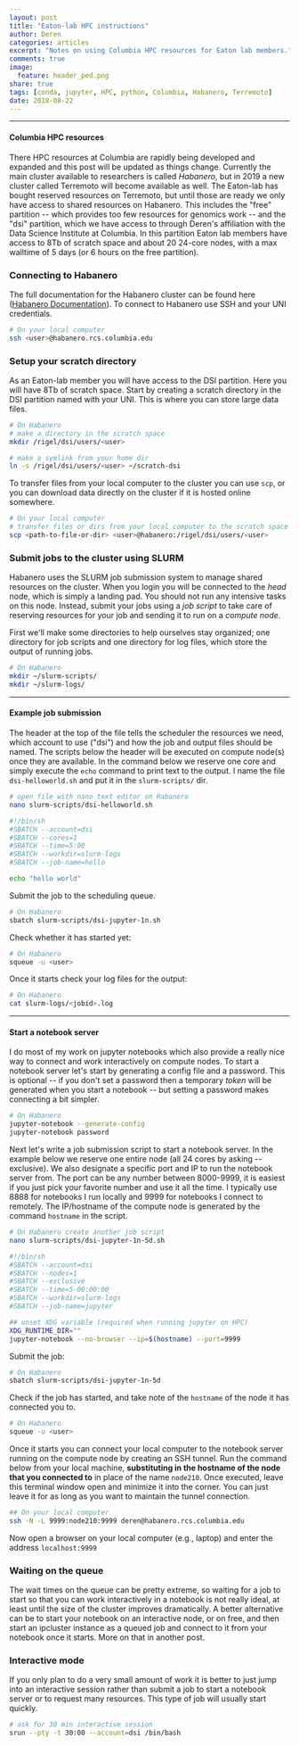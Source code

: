 ```yaml
---
layout: post
title: "Eaton-lab HPC instructions"
author: Deren
categories: articles
excerpt: "Notes on using Columbia HPC resources for Eaton lab members."
comments: true
image:
  feature: header_ped.png
share: true
tags: [conda, jupyter, HPC, python, Columbia, Habanero, Terremoto]
date: 2018-08-22
---
```


<hr>

#### Columbia HPC resources
There HPC resources at Columbia are rapidly being developed and expanded
and this post will be updated as things change. Currently the main cluster 
available to researchers is called *Habanero*, but in 2019 a new cluster
called Terremoto will become available as well. The Eaton-lab has bought 
reserved resources on Terremoto, but until those are ready we only have access
to shared resources on Habanero. This includes the "free" partition -- 
which provides too few resources for genomics work -- and the "dsi" partition, 
which we have access to through Deren's affiliation with the Data Science 
Institute at Columbia. In this partition Eaton lab members have access to 8Tb 
of scratch space and about 20 24-core nodes, with a max walltime of 5 days 
(or 6 hours on the free partition).


### Connecting to Habanero  
The full documentation for the Habanero cluster can be found here ([Habanero Documentation](https://confluence.columbia.edu/confluence/display/rcs/Habanero+HPC+Cluster+User+Documentation)). 
To connect to Habanero use SSH and your UNI credentials. 
```bash
# On your local computer
ssh <user>@habanero.rcs.columbia.edu
```

### Setup your scratch directory
As an Eaton-lab member you will have access to the DSI partition. Here you will
have 8Tb of scratch space. Start by creating a scratch directory in the DSI 
partition named with your UNI. This is where you can store large data files. 

```bash
# On Habanero
# make a directory in the scratch space
mkdir /rigel/dsi/users/<user>

# make a symlink from your home dir
ln -s /rigel/dsi/users/<user> ~/scratch-dsi
```

To transfer files from your local computer to the cluster you can use `scp`, 
or you can download data directly on the cluster if it is hosted online 
somewhere. 
```bash
# On your local computer
# transfer files or dirs from your local computer to the scratch space
scp <path-to-file-or-dir> <user>@habanero:/rigel/dsi/users/<user> 
```

<!-- 
### Install local software
Follow my [instructions coming soon post](...) for installing conda 
locally, and then use conda to install software. There is also system wide 
software available that you can look into, but meh. Unfortunately your home 
directory is only 10Gb which is not large enough to install many kernels into. 
If you plan to install a lot of software I would suggest installing conda into
your scratch space instead of home. If you only need one conda environment then
your home space should suffice. 
 -->

### Submit jobs to the cluster using SLURM
Habanero uses the SLURM job submission system to manage shared resources on the 
cluster. When you login you will be connected to the *head* node, which is 
simply a landing pad. You should not run any intensive tasks on this node. 
Instead, submit your jobs using a *job script* to take care of reserving resources for your job and sending it to run on a *compute node*. 

First we'll make some directories to help ourselves stay organized; one 
directory for job scripts and one directory for log files, which store the 
output of running jobs. 
```bash
# On Habanero
mkdir ~/slurm-scripts/
mkdir ~/slurm-logs/
```

--------------------------------------------------


#### Example job submission
The header at the top of the file tells the scheduler the resources we need, which account to use ("dsi") and how the job and output files should be named. The scripts below the header will be executed on compute node(s) once they are available. In the command below we reserve one core and simply execute the `echo` command to print text to the output. I name the file `dsi-helloworld.sh` and put it in the `slurm-scripts/` dir. 

```bash
# open file with nano text editor on Habanero
nano slurm-scripts/dsi-helloworld.sh
```

```bash
#!/bin/sh
#SBATCH --account=dsi
#SBATCH --cores=1    
#SBATCH --time=5:00
#SBATCH --workdir=slurm-logs
#SBATCH --job-name=hello

echo "hello world"
```

Submit the job to the scheduling queue. 
```bash
# On Habanero
sbatch slurm-scripts/dsi-jupyter-1n.sh
```

Check whether it has started yet: 
```bash
# On Habanero
squeue -u <user>
```

Once it starts check your log files for the output:
```bash
# On Habanero
cat slurm-logs/<jobid>.log
```

------------------------------------------------

#### Start a notebook server
I do most of my work on jupyter notebooks which also provide a really nice way 
to connect and work interactively on compute nodes. To start a notebook server
let's start by generating a config file and a password. This is optional -- 
if you don't set a password then a temporary _token_ will be generated when you
start a notebook -- but setting a password makes connecting a bit simpler. 
```bash
# On Habanero
jupyter-notebook --generate-config
jupyter-notebook password
```

Next let's write a job submission script to start a notebook server. In the example below we reserve one entire node (all 24 cores by asking --exclusive). We also designate a specific port and IP to run the notebook server from. The port can be any number between 8000-9999, it is easiest if you just pick your favorite number and use it all the time. I typically use 8888 for notebooks I run locally and 9999 for notebooks I connect to remotely. The IP/hostname of the compute node is generated by the command `hostname` in the script. 

```bash
# On Habanero create another job script
nano slurm-scripts/dsi-jupyter-1n-5d.sh
```

```bash
#!/bin/sh
#SBATCH --account=dsi
#SBATCH --nodes=1    
#SBATCH --exclusive    
#SBATCH --time=5-00:00:00
#SBATCH --workdir=slurm-logs
#SBATCH --job-name=jupyter

## unset XDG variable (required when running jupyter on HPC)
XDG_RUNTIME_DIR=""
jupyter-notebook --no-browser --ip=$(hostname) --port=9999
```

Submit the job:
```bash
# On Habanero
sbatch slurm-scripts/dsi-jupyter-1n-5d
```

Check if the job has started, and take note of the `hostname` of the node it has connected you to.  
```bash
# On Habanero
squeue -u <user>
```

Once it starts you can connect your local computer to the notebook server running on the compute node by creating an SSH tunnel. Run the command below from your local machine, **substituting in the hostname of the node that you connected to** in place of the name `node210`. Once executed, leave this terminal window open and minimize it into the corner. You can just leave it for as long as you want to maintain the tunnel connection.
```bash
## On your local computer
ssh -N -L 9999:node210:9999 deren@habanero.rcs.columbia.edu
```

Now open a browser on your local computer (e.g., laptop) and enter the address `localhost:9999`


### Waiting on the queue
The wait times on the queue can be pretty extreme, so waiting for a job to 
start so that you can work interactively in a notebook is not really ideal, 
at least until the size of the cluster improves dramatically. A better 
alternative can be to start your notebook on an interactive node, or on free, 
and then start an ipcluster instance as a queued job and connect to it from 
your notebook once it starts. More on that in another post. 


### Interactive mode
If you only plan to do a very small amount of work it is better to just jump into
an interactive session rather than submit a job to start a notebook server or to 
request many resources. This type of job will usually start quickly.

```bash
# ask for 30 min interactive session
srun --pty -t 30:00 --account=dsi /bin/bash
```

